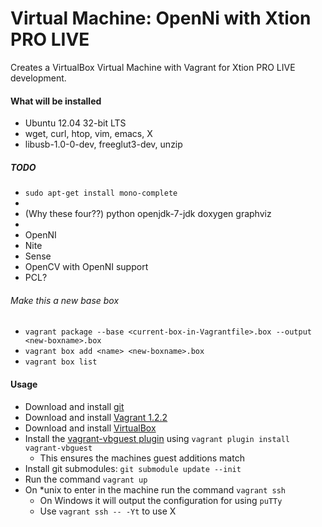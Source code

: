 Virtual Machine: OpenNi with Xtion PRO LIVE
=================================================================================================================================================================

Creates a VirtualBox Virtual Machine with Vagrant for Xtion PRO LIVE development.

#### What will be installed

* Ubuntu 12.04 32-bit LTS
* wget, curl, htop, vim, emacs, X
* libusb-1.0-0-dev, freeglut3-dev, unzip

##### TODO
* `sudo apt-get install mono-complete`
* 
* (Why these four??) python  openjdk-7-jdk doxygen graphviz
* 
* OpenNI
* Nite
* Sense
* OpenCV with OpenNI support
* PCL?

###### Make this a new base box

* `vagrant package --base <current-box-in-Vagrantfile>.box --output <new-boxname>.box`
* `vagrant box add <name> <new-boxname>.box`
* `vagrant box list`

#### Usage

* Download and install [git](http://downloads.vagrantup.com/tags/v1.2.2)
* Download and install [Vagrant 1.2.2](http://downloads.vagrantup.com/tags/v1.2.2)
* Download and install [VirtualBox](https://www.virtualbox.org/wiki/Downloads)
* Install the [vagrant-vbguest plugin](https://github.com/dotless-de/vagrant-vbguest) using `vagrant plugin install vagrant-vbguest`
   * This ensures the machines guest additions match
* Install git submodules: `git submodule update --init`
* Run the command `vagrant up`
* On \*unix to enter in the machine run the command `vagrant ssh`
   * On Windows it will output the configuration for using `puTTy`
   * Use `vagrant ssh -- -Yt` to use X
